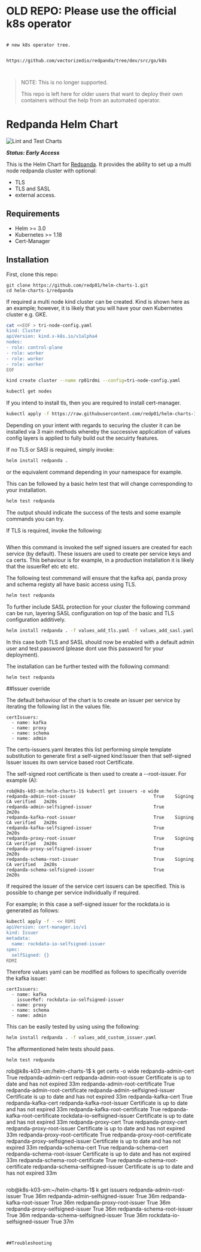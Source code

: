 # OLD REPO: Please use the official k8s operator



```

# new k8s operator tree.


https://github.com/vectorizedio/redpanda/tree/dev/src/go/k8s



```

> NOTE: This is no longer supported.
> 
> This repo is left here for older users that want to deploy their own containers without the help from an automated operator.
> 


# Redpanda Helm Chart

![Lint and Test Charts](https://github.com/vectorizedio/helm-charts/actions/workflows/lint-test.yml/badge.svg?branch=main)

***Status: Early Access***

This is the Helm Chart for [Redpanda](https://redpanda.com). It provides the ability to set up a multi node redpanda cluster with optional:

- TLS 
- TLS and SASL 
- external access.

## Requirements

* Helm >= 3.0
* Kubernetes >= 1.18
* Cert-Manager

## Installation

First, clone this repo:

```
git clone https://github.com/redp01/helm-charts-1.git
cd helm-charts-1/redpanda
```

If required a multi node kind cluster can be created. Kind is shown here as an example; however, it is likely that you will have your own Kubernetes cluster e.g. GKE.

```sh
cat <<EOF > tri-node-config.yaml
kind: Cluster
apiVersion: kind.x-k8s.io/v1alpha4
nodes:
- role: control-plane
- role: worker
- role: worker
- role: worker
EOF

kind create cluster --name rp01rdmi --config=tri-node-config.yaml

kubectl get nodes
```

If you intend to install tls, then you are required to install cert-manager.

```sh
kubectl apply -f https://raw.githubusercontent.com/redp01/helm-charts-1/fixup-certs/certs/cert-manager.yaml
```

Depending on your intent with regards to securing the cluster it can be installed via 3 main methods whereby the successive application of values config layers is applied to fully build out the secuirty features.

If no TLS or SASl is required, simply invoke:

```sh
helm install redpanda .
```

or the equivalent command depending in your namespace for example.

This can be followed by a basic helm test that will change corresponding to your installation.

```sh
helm test redpanda
```
The output should indicate the success of the tests and some example commands you can try.

If TLS is required, invoke the following:

```sh
```

When this command is invoked the self signed issuers are created for each service (by default). These issuers are used to create per service keys and ca certs. This behaviour is for example, in a production installation 
it is likely that the issuerRef etc etc etc.

The following test commmand will ensure that the kafka api, panda proxy and schema registy all have basic access using TLS.

```sh
helm test redpanda
``` 

To further include SASL protection for your cluster the following command can be run, layering SASL configuration on top of the basic and TLS configuration additively.

```sh
helm install redpanda . -f values_add_tls.yaml -f values_add_sasl.yaml
```

In this case both TLS and SASL should now be enabled with a default admin user and test password (please dont use this password for your deployment).

The installation can be further tested with the following command:

```sh
helm test redpanda
```

##Issuer override

The default behaviour of the chart is to create an issuer per service by iterating the following list in the values file.

```
certIssuers:
  - name: kafka
  - name: proxy
  - name: schema
  - name: admin
```

The certs-issuers.yaml iterates this list performing simple template substitution to generate first
a self-signed kind:Issuer then that self-signed Issuer issues its own service based root Certificate.

The self-signed root certificate is then used to create a <release>-<service>-root-issuer. For example (A):

```
rob@k8s-k03-sm:helm-charts-1$ kubectl get issuers -o wide
redpanda-admin-root-issuer                             True    Signing CA verified   2m20s
redpanda-admin-selfsigned-issuer                       True                          2m20s
redpanda-kafka-root-issuer                             True    Signing CA verified   2m20s
redpanda-kafka-selfsigned-issuer                       True                          2m20s
redpanda-proxy-root-issuer                             True    Signing CA verified   2m20s
redpanda-proxy-selfsigned-issuer                       True                          2m20s
redpanda-schema-root-issuer                            True    Signing CA verified   2m20s
redpanda-schema-selfsigned-issuer                      True                          2m20s
```

If required the issuer of the service cert issuers can be specified. This is possible to change per service individually if required.

For example; in this case a self-signed issuer for the rockdata.io is generated as follows:

```sh
kubectl apply -f - << RDMI
apiVersion: cert-manager.io/v1
kind: Issuer
metadata:
  name: rockdata-io-selfsigned-issuer
spec:
  selfSigned: {}
RDMI
```

Therefore values yaml can be modified as follows to specifically override the kafka issuer:

```
certIssuers:
  - name: kafka
    issuerRef: rockdata-io-selfsigned-issuer
  - name: proxy
  - name: schema
  - name: admin
```

This can be easily tested by using using the following:

```sh
helm install redpanda . -f values_add_custom_issuer.yaml
```

The afformentioned helm tests should pass.

```
helm test redpanda
```


rob@k8s-k03-sm:/helm-charts-1$ k get certs -o wide
redpanda-admin-cert                                   True    redpanda-admin-cert
redpanda-admin-root-issuer                             Certificate is up to date and has not expired   33m
redpanda-admin-root-certificate                       True    redpanda-admin-root-certificate
redpanda-admin-selfsigned-issuer                       Certificate is up to date and has not expired   33m
redpanda-kafka-cert                                   True    redpanda-kafka-cert
redpanda-kafka-root-issuer                             Certificate is up to date and has not expired   33m
redpanda-kafka-root-certificate                       True    redpanda-kafka-root-certificate
rockdata-io-selfsigned-issuer                          Certificate is up to date and has not expired   33m
redpanda-proxy-cert                                   True    redpanda-proxy-cert
redpanda-proxy-root-issuer                             Certificate is up to date and has not expired   33m
redpanda-proxy-root-certificate                       True    redpanda-proxy-root-certificate
redpanda-proxy-selfsigned-issuer                       Certificate is up to date and has not expired   33m
redpanda-schema-cert                                  True    redpanda-schema-cert
redpanda-schema-root-issuer                            Certificate is up to date and has not expired   33m
redpanda-schema-root-certificate                      True    redpanda-schema-root-certificate
redpanda-schema-selfsigned-issuer                      Certificate is up to date and has not expired   33m
```

```
rob@k8s-k03-sm:~/helm-charts-1$ k get issuers
redpanda-admin-root-issuer                             True    36m                                                                 redpanda-admin-selfsigned-issuer                       True    36m
redpanda-kafka-root-issuer                             True    36m                                                                 redpanda-proxy-root-issuer                             True    36m
redpanda-proxy-selfsigned-issuer                       True    36m
redpanda-schema-root-issuer                            True    36m                                                                 redpanda-schema-selfsigned-issuer                      True    36m
rockdata-io-selfsigned-issuer                          True    37m
```


##Troubleshooting




